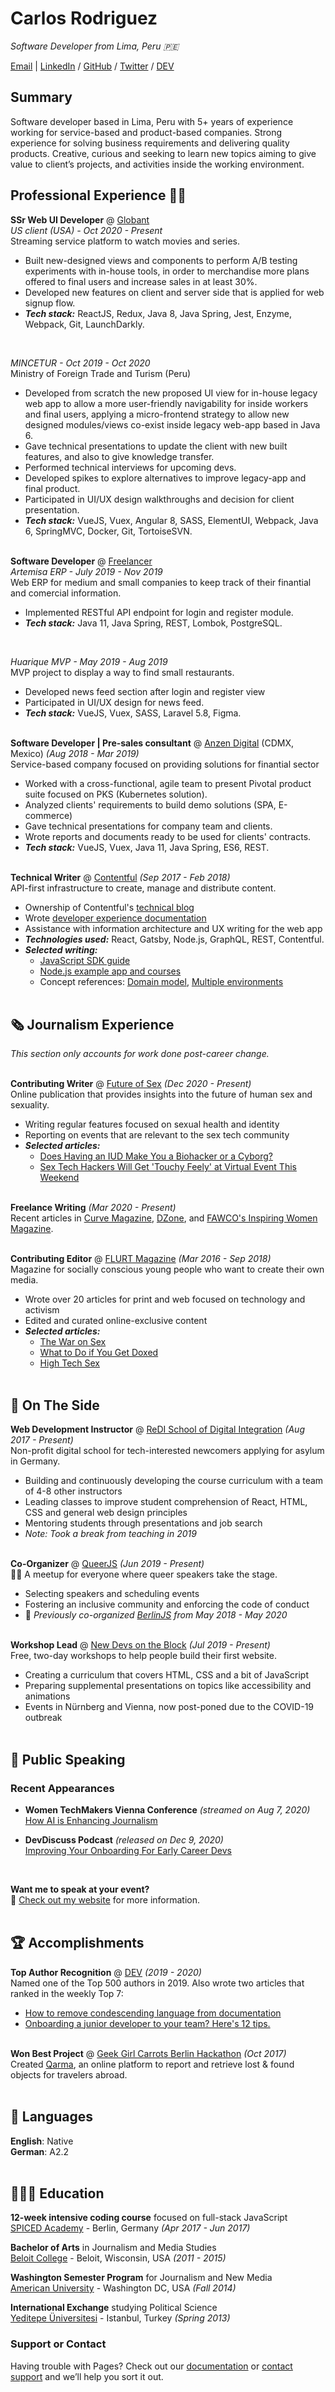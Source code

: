 # Carlos Rodriguez

_Software Developer from Lima, Peru :peru:_

[Email](mailto:crodriguezq91@gmail.com) | [LinkedIn](https://www.linkedin.com/in/crodriguezq91/) / [GitHub](https://github.com/kroners/) / [Twitter](https://twitter.com/crodriguezq91/) / [DEV](https://dev.to/kroners/)

## Summary

Software developer based in Lima, Peru with 5+ years of experience working for service-based and product-based companies. Strong experience for solving business requirements and delivering quality products. Creative, curious and seeking to learn new topics aiming to give value to client’s projects, and activities inside the working environment. 

## Professional Experience :man_technologist:

**SSr Web UI Developer** @ [Globant](https://globant.com/) <br> 
_US client (USA) - Oct 2020 - Present_ <br>
Streaming service platform to watch movies and series.
  - Built new-designed views and components to perform A/B testing experiments with in-house tools, in order to merchandise more plans offered to final users and increase sales in at least 30%.
  - Developed new features on client and server side that is applied for web signup flow.
  - **_Tech stack:_** ReactJS, Redux, Java 8, Java Spring, Jest, Enzyme, Webpack, Git, LaunchDarkly.
<br>

_MINCETUR - Oct 2019 - Oct 2020_ <br>
Ministry of Foreign Trade and Turism (Peru)
  - Developed from scratch the new proposed UI view for in-house legacy web app to allow a more user-friendly navigability for inside workers and final users, applying a micro-frontend strategy to allow new designed modules/views co-exist inside legacy web-app based in Java 6.
  - Gave technical presentations to update the client with new built features, and also to give knowledge transfer.
  - Performed technical interviews for upcoming devs.
  - Developed spikes to explore alternatives to improve legacy-app and final product.
  - Participated in UI/UX design walkthroughs and decision for client presentation.
  - **_Tech stack:_** VueJS, Vuex, Angular 8, SASS, ElementUI, Webpack, Java 6, SpringMVC, Docker, Git, TortoiseSVN.
<br><br>

**Software Developer** @ [Freelancer](https://foundation.graphql.org/) <br>
_Artemisa ERP - July 2019 - Nov 2019_ <br>
Web ERP for medium and small companies to keep track of their finantial and comercial information.
  - Implemented RESTful API endpoint for login and register module.
  - **_Tech stack:_** Java 11, Java Spring, REST, Lombok, PostgreSQL.
<br>

_Huarique MVP - May 2019 - Aug 2019_ <br>
MVP project to display a way to find small restaurants.
  - Developed news feed section after login and register view
  - Participated in UI/UX design for news feed.
  - **_Tech stack:_** VueJS, Vuex, SASS, Laravel 5.8, Figma.
<br><br>

**Software Developer | Pre-sales consultant** @ [Anzen Digital](https://www.anzen.com.mx/) (CDMX, Mexico) _(Aug 2018 - Mar 2019)_ <br>
Service-based company focused on providing solutions for finantial sector
  - Worked with a cross-functional, agile team to present Pivotal product suite focused on PKS (Kubernetes solution).
  - Analyzed clients' requirements to build demo solutions (SPA, E-commerce)
  - Gave technical presentations for company team and clients.
  - Wrote reports and documents ready to be used for clients' contracts.
  - **_Tech stack:_** VueJS, Vuex, Java 11, Java Spring, ES6, REST.
  <br><br>

**Technical Writer** @ [Contentful](https://www.contentful.com/) _(Sep 2017 - Feb 2018)_ <br>
API-first infrastructure to create, manage and distribute content.
  - Ownership of Contentful's [technical blog](https://www.contentful.com/blog/)
  - Wrote [developer experience documentation](https://www.contentful.com/developers/docs/)
  - Assistance with information architecture and UX writing for the web app
  - **_Technologies used:_** React, Gatsby, Node.js, GraphQL, REST, Contentful.
  - **_Selected writing:_**
    - [JavaScript SDK guide](https://www.contentful.com/developers/docs/javascript/tutorials/using-js-cda-sdk/)
    - [Node.js example app and courses](https://the-example-app-nodejs.contentful.com/courses)
    - Concept references: [Domain model](https://www.contentful.com/developers/docs/concepts/domain-model/), [Multiple environments](https://www.contentful.com/developers/docs/concepts/multiple-environments/)
    <br><br>
    
## 🗞 Journalism Experience

_This section only accounts for work done post-career change._
<br><br>

**Contributing Writer** @ [Future of Sex](https://futureofsex.net/) _(Dec 2020 - Present)_ <br>
Online publication that provides insights into the future of human sex and sexuality.
  - Writing regular features focused on sexual health and identity
  - Reporting on events that are relevant to the sex tech community
  - **_Selected articles:_**
    - [Does Having an IUD Make You a Biohacker or a Cyborg?](https://futureofsex.net/augmentation/does-having-an-iud-make-you-a-biohacker-or-a-cyborg/)
    - [Sex Tech Hackers Will Get 'Touchy Feely' at Virtual Event This Weekend](https://futureofsex.net/sex-tech/sex-tech-hackers-will-get-touchy-feely-at-virtual-event-this-weekend/)
<br><br>

**Freelance Writing** _(Mar 2020 - Present)_ <br>
Recent articles in [Curve Magazine](https://www.curvemag.com/us-home/beyond-the-binary-how-software-engineer-sara-vieira-founded-a-global-community-of-queer-coders/), [DZone](https://dzone.com/users/4255812/carolstran.html), and [FAWCO's Inspiring Women Magazine](https://workwithcarolyn.com/words/fawco-feature).
<br><br>

**Contributing Editor** @ [FLURT Magazine](https://www.facebook.com/flurtmagazine) _(Mar 2016 - Sep 2018)_ <br>
Magazine for socially conscious young people who want to create their own media.
  - Wrote over 20 articles for print and web focused on technology and activism
  - Edited and curated online-exclusive content
  - **_Selected articles:_**
    - [The War on Sex](https://workwithcarolyn.com/words/war-on-sex)
    - [What to Do if You Get Doxed](https://workwithcarolyn.com/words/what-to-do-if-you-get-doxed)
    - [High Tech Sex](https://workwithcarolyn.com/words/high-tech-sex)
    <br><br>

## 📌 On The Side

**Web Development Instructor** @ [ReDI School of Digital Integration](https://www.redi-school.org/) _(Aug 2017 - Present)_<br>
Non-profit digital school for tech-interested newcomers applying for asylum in Germany.
  - Building and continuously developing the course curriculum with a team of 4-8 other instructors
  - Leading classes to improve student comprehension of React, HTML, CSS and general web design principles
  - Mentoring students through presentations and job search
  - _Note: Took a break from teaching in 2019_
  <br><br>

**Co-Organizer** @ [QueerJS](https://queerjs.com/) _(Jun 2019 - Present)_<br>
🏳️‍🌈 A meetup for everyone where queer speakers take the stage.
  - Selecting speakers and scheduling events
  - Fostering an inclusive community and enforcing the code of conduct
  - 🐻 _Previously co-organized [BerlinJS](https://berlinjs.org/) from May 2018 - May 2020_
  <br><br>
  
**Workshop Lead** @ [New Devs on the Block](https://newdevs.org/) _(Jul 2019 - Present)_ <br>
Free, two-day workshops to help people build their first website.
  - Creating a curriculum that covers HTML, CSS and a bit of JavaScript 
  - Preparing supplemental presentations on topics like accessibility and animations
  - Events in Nürnberg and Vienna, now post-poned due to the COVID-19 outbreak 
  <br><br>

## 🎤 Public Speaking
    
### Recent Appearances

- **Women TechMakers Vienna Conference** _(streamed on Aug 7, 2020)_
<br>[How AI is Enhancing Journalism](https://www.youtube.com/watch?v=-qZCRHwnnbM)<br>

- **DevDiscuss Podcast** _(released on Dec 9, 2020)_
<br>[Improving Your Onboarding For Early Career Devs](https://dev.to/devteam/improving-your-onboarding-for-early-career-devs-with-carolyn-stransky-john-britton-2ec3)<br>
<br>

**Want me to speak at your event?**
<br>💖 [Check out my website](https://workwithcarolyn.com/speaking) for more information.
<br><br>
  
## 🏆 Accomplishments

**Top Author Recognition** @ [DEV](https://dev.to/) _(2019 - 2020)_ <br>
Named one of the Top 500 authors in 2019. Also wrote two articles that ranked in the weekly Top 7:
  - [How to remove condescending language from documentation](https://dev.to/meeshkan/how-to-remove-condescending-language-from-documentation-4a5p)
  - [Onboarding a junior developer to your team? Here's 12 tips.](https://dev.to/carolstran/onboarding-a-junior-developer-to-your-team-here-s-12-tips-4g3a)
<br><br>

**Won Best Project** @ [Geek Girl Carrots Berlin Hackathon](http://www.hacklikeagirl.co/) _(Oct 2017)_<br>
Created [Qarma](https://github.com/lcorr8/qarma), an online platform to report and retrieve lost & found objects for travelers abroad.
<br><br>

## 💬 Languages

**English**: Native <br>
**German**: A2.2
<br><br>

## 👩🏼‍🎓 Education

**12-week intensive coding course** focused on full-stack JavaScript<br>
[SPICED Academy](https://www.spiced-academy.com/) - Berlin, Germany _(Apr 2017 - Jun 2017)_ <br>

**Bachelor of Arts** in Journalism and Media Studies<br>
[Beloit College](https://www.beloit.edu/) - Beloit, Wisconsin, USA _(2011 - 2015)_

**Washington Semester Program** for Journalism and New Media<br>
[American University](https://www.american.edu/) - Washington DC, USA _(Fall 2014)_

**International Exchange** studying Political Science<br>
[Yeditepe Üniversitesi](https://yeditepe.edu.tr/en) - Istanbul, Turkey _(Spring 2013)_

### Support or Contact

Having trouble with Pages? Check out our [documentation](https://docs.github.com/categories/github-pages-basics/) or [contact support](https://support.github.com/contact) and we’ll help you sort it out.
